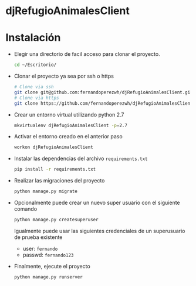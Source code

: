 # djRefugioAnimalesClient

# Instalación
- Elegir una directorio de facil acceso para clonar el proyecto. 
    ```bash
    cd ~/Escritorio/
    ```
- Clonar el proyecto ya sea por ssh o https
    ```bash
    # Clone via ssh
    git clone git@github.com:fernandoperezwh/djRefugioAnimalesClient.git
    # Clone via https
    git clone https://github.com/fernandoperezwh/djRefugioAnimalesClient.git
    ```
- Crear un entorno virtual utilizando python 2.7
    ```bash
    mkvirtualenv djRefugioAnimalesClient -p=2.7
    ```
- Activar el entorno creado en el anterior paso
    ```bash
    workon djRefugioAnimalesClient
    ```
- Instalar las dependencias del archivo `requirements.txt` 
    ```bash
    pip install -r requirements.txt
    ```
- Realizar las migraciones del proyecto 
    ```bash 
    python manage.py migrate
    ```
- Opcionalmente puede crear un nuevo super usuario con el siguiente comando
    ```bash
    python manage.py createsuperuser
    ```    
    Igualmente puede usar las siguientes credenciales de un superusuario de prueba existente
    - user: `fernando`
    - passwd: `fernando123`

- Finalmente, ejecute el proyecto
    ```bash
    python manage.py runserver
    ```
